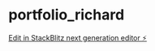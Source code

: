 # portfolio_richard

[Edit in StackBlitz next generation editor ⚡️](https://stackblitz.com/~/github.com/IWuYhong/portfolio_richard)